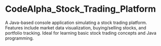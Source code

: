 # CodeAlpha_Stock_Trading_Platform
A Java-based console application simulating a stock trading platform. Features include market data visualization, buying/selling stocks, and portfolio tracking. Ideal for learning basic stock trading concepts and Java programming.
